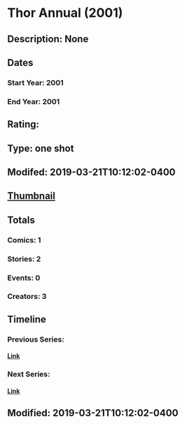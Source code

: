 # Thor Annual (2001)
## Description: None
## Dates
### Start Year: 2001
### End Year: 2001
## Rating: 
## Type: one shot
## Modifed: 2019-03-21T10:12:02-0400
## [Thumbnail](http://i.annihil.us/u/prod/marvel/i/mg/b/40/image_not_available.jpg)
## Totals
### Comics: 1
### Stories: 2
### Events: 0
### Creators: 3
## Timeline
### Previous Series: 
#### [Link]()
### Next Series: 
#### [Link]()
## Modified: 2019-03-21T10:12:02-0400